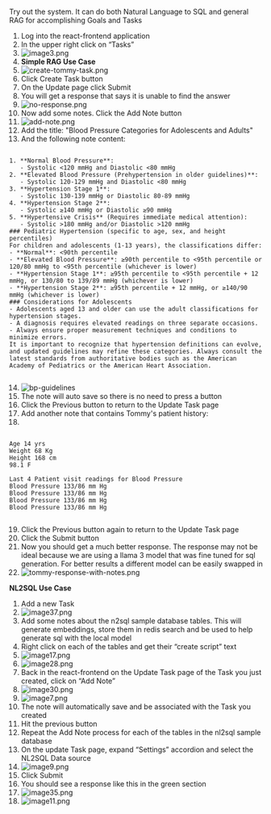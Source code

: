 Try out the system. It can do both Natural Language to SQL and general RAG for accomplishing Goals and Tasks
1. Log into the react-frontend application
2. In the upper right click on “Tasks”
3. ![image3.png](image3.png)
4. **Simple RAG Use Case**
5. ![create-tommy-task.png](create-tommy-task.png)
6. Click Create Task button
7. On the Update page click Submit
8. You will get a response that says it is unable to find the answer
9. ![no-response.png](no-response.png)
10. Now add some notes. Click the Add Note button
11. ![add-note.png](add-note.png)
12. Add the title: "Blood Pressure Categories for Adolescents and Adults"
13. And the following note content:
```

1. **Normal Blood Pressure**:
   - Systolic <120 mmHg and Diastolic <80 mmHg
2. **Elevated Blood Pressure (Prehypertension in older guidelines)**:
   - Systolic 120-129 mmHg and Diastolic <80 mmHg
3. **Hypertension Stage 1**:
   - Systolic 130-139 mmHg or Diastolic 80-89 mmHg
4. **Hypertension Stage 2**:
   - Systolic ≥140 mmHg or Diastolic ≥90 mmHg
5. **Hypertensive Crisis** (Requires immediate medical attention):
   - Systolic >180 mmHg and/or Diastolic >120 mmHg
### Pediatric Hypertension (specific to age, sex, and height percentiles)
For children and adolescents (1-13 years), the classifications differ:
- **Normal**: <90th percentile
- **Elevated Blood Pressure**: ≥90th percentile to <95th percentile or 120/80 mmHg to <95th percentile (whichever is lower)
- **Hypertension Stage 1**: ≥95th percentile to <95th percentile + 12 mmHg, or 130/80 to 139/89 mmHg (whichever is lower)
- **Hypertension Stage 2**: ≥95th percentile + 12 mmHg, or ≥140/90 mmHg (whichever is lower)
### Considerations for Adolescents
- Adolescents aged 13 and older can use the adult classifications for hypertension stages.
- A diagnosis requires elevated readings on three separate occasions.
- Always ensure proper measurement techniques and conditions to minimize errors.
It is important to recognize that hypertension definitions can evolve, and updated guidelines may refine these categories. Always consult the latest standards from authoritative bodies such as the American Academy of Pediatrics or the American Heart Association.


```
14. ![bp-guidelines](bp-guidelines.png)
15. The note will auto save so there is no need to press a button
16. Click the Previous button to return to the Update Task page
17. Add another note that contains Tommy's patient history:
18. 
```

Age 14 yrs
Weight 68 Kg
Height 168 cm
98.1 F

Last 4 Patient visit readings for Blood Pressure
Blood Pressure 133/86 mm Hg
Blood Pressure 133/86 mm Hg
Blood Pressure 133/86 mm Hg
Blood Pressure 133/86 mm Hg


```
19. Click the Previous button again to return to the Update Task page
20. Click the Submit button
21. Now you should get a much better response. The response may not be ideal because we are using a llama 3 model that was fine tuned for sql generation. For better results a different model can be easily swapped in
22. ![tommy-response-with-notes.png](tommy-response-with-notes.png)

**NL2SQL Use Case**
1. Add a new Task
2. ![image37.png](image37.png)
3. Add some notes about the n2sql sample database tables. This will generate embeddings, store them in redis search and be used to help generate sql with the local model
4. Right click on each of the tables and get their “create script” text
5. ![image17.png](image17.png)
6. ![image28.png](image28.png)
7. Back in the react-frontend on the Update Task page of the Task you just created, click on “Add Note”
8. ![image30.png](image30.png)
9. ![image7.png](image7.png)
10. The note will automatically save and be associated with the Task you created
11. Hit the previous button
12. Repeat the Add Note process for each of the tables in the nl2sql sample database
13. On the update Task page, expand “Settings” accordion and select the NL2SQL Data source
14. ![image9.png](image9.png)
15. Click Submit
16. You should see a response like this in the green section
17. ![image35.png](image35.png)
18. ![image11.png](image11.png)